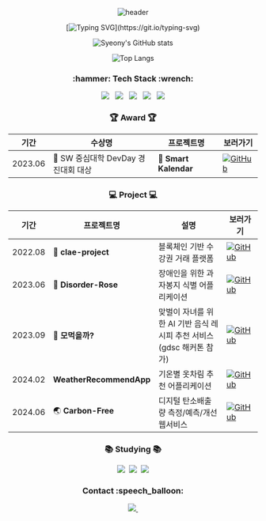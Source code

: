 <div align="center">
  
  ![header](https://capsule-render.vercel.app/api?type=Cylinder&color=fdeaf0&fontColor=000000&text=syeony&animation=twinkling)


  [![Typing SVG](https://readme-typing-svg.demolab.com?font=Fira+Code&size=30&pause=1000&color=E9B8F7B1&random=false&width=440&height=60&lines=Welcome+to+Syeony+Github!)](https://git.io/typing-svg)

 
  ![Syeony's GitHub stats](https://github-readme-stats.vercel.app/api?username=syeony&show_icons=true&theme=dracula) <!-- radical -->

  ![Top Langs](https://github-readme-stats.vercel.app/api/top-langs/?username=syeony&layout=compact)
  

</div>


<h3 align="center">:hammer: Tech Stack :wrench:</h3>
<div align="center">
  <img src="https://img.shields.io/badge/C-20232a.svg?style=for-the-badge&logo=C&logoColor=#A8B9CC" /> &nbsp
  <img src="https://img.shields.io/badge/C++-20232a.svg?style=for-the-badge&logo=cplusplus&logoColor=#00599C" /> &nbsp
  <img src="https://img.shields.io/badge/Python-20232a.svg?style=for-the-badge&logo=Python&logoColor=#3776AB" /> &nbsp
  <img src="https://img.shields.io/badge/Swift-20232a.svg?style=for-the-badge&logo=Swift&logoColor=#F05138" /> &nbsp
  <img src="https://img.shields.io/badge/Flutter-20232a.svg?style=for-the-badge&logo=Flutter&logoColor=#02569B" />
</div>

<h3 align="center"> 🏆 Award 🏆 </h3>
<div align="center">

|기간|수상명|프로젝트명|보러가기|
|------|---|---|---|
|2023.06|🥇 SW 중심대학 DevDay 경진대회 대상|📆 **Smart Kalendar**|[![GitHub](https://img.shields.io/badge/SmartKalendar-orange?logo=github)](https://github.com/SmartKalendar)|

</div>

<h3 align="center"> 💻 Project 💻 </h3>
<div align="center">

|기간|프로젝트명|설명|보러가기|
|------|---|---|---|
|2022.08|📖 **clae-project**|블록체인 기반 수강권 거래 플랫폼|[![GitHub](https://img.shields.io/badge/ClaeProject-magenta?logo=github)](https://github.com/syeony/clae-project)|
|2023.06|🌹 **Disorder-Rose**|장애인을 위한 과자봉지 식별 어플리케이션|[![GitHub](https://img.shields.io/badge/DisorderRose-blue?logo=github)](https://github.com/orgs/Disorder-ROSE)|
|2023.09|🍲 **모먹을까?**|맞벌이 자녀를 위한 AI 기반 음식 레시피 추천 서비스 (gdsc 해커톤 참가)|[![GitHub](https://img.shields.io/badge/Hackathon-pink?logo=github)](https://github.com/2023-Busan-Hackathon)|
|2024.02|**WeatherRecommendApp**|기온별 옷차림 추천 어플리케이션|[![GitHub](https://img.shields.io/badge/WeatherRecommendApp-skyblue?logo=github)](https://github.com/SUSC-KR/SwiftUI-WeatherRecommendApp)|
|2024.06|🌏 **Carbon-Free**|디지털 탄소배출량 측정/예측/개선 웹서비스|[![GitHub](https://img.shields.io/badge/CarbonFree-green?logo=github)](https://github.com/Carbon6-Free)|
  

</div>

<h3 align="center">📚 Studying 📚</h3>
<div align="center">
  <img src="https://img.shields.io/badge/Swift-F05138.svg?style=for-the-badge&logo=Swift&logoColor=white" />&nbsp
  <img src="https://img.shields.io/badge/iOS-FF66AA?style=for-the-badge&logo=iOS&logoColor=white" />&nbsp
  <img src="https://img.shields.io/badge/Flutter-3880FF?style=for-the-badge&logo=Flutter&logoColor=white" />
</div>

<h3 align="center">Contact :speech_balloon:</h3>
<div align="center">
  <a href="mailto:fltkfltk1004@naver.com">
    <img
      src="https://img.shields.io/badge/fltkfltk1004@naver.com-03C75A?style=for-the-badge&logo=naver&logoColor=white"/>&nbsp
  </a>
</div>


<!--
https://simpleicons.org/?q=flutter
-->


